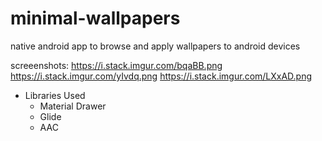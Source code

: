 # minimal-wallpapers
native android app to browse and apply wallpapers to android devices

screeenshots:
https://i.stack.imgur.com/bqaBB.png
https://i.stack.imgur.com/yIvdq.png
https://i.stack.imgur.com/LXxAD.png

* Libraries Used
    * Material Drawer
    * Glide
    * AAC
